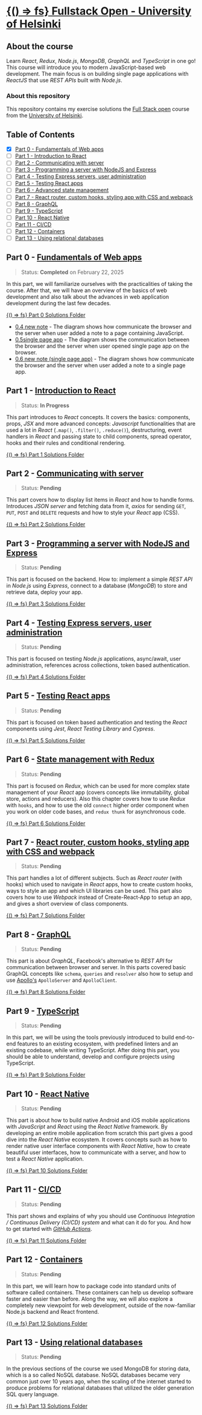 # [{() => fs} Fullstack Open - University of Helsinki](https://fullstackopen.com/en)

## About the course

Learn _React_, _Redux_, _Node.js_, _MongoDB_, _GraphQL_ and _TypeScript_ in one go! This course will introduce you to modern JavaScript-based web development. The main focus is on building single page applications with _ReactJS_ that use _REST APIs_ built with _Node.js_.

### About this repository

This repository contains my exercise solutions the [Full Stack open](https://fullstackopen.com/en) course from the [University of Helsinki](https://www.helsinki.fi/en).

## Table of Contents

- [x] [Part 0 - Fundamentals of Web apps](#part-0---fundamentals-of-web-apps)
- [ ] [Part 1 - Introduction to React](#part-1---introduction-to-react)
- [ ] [Part 2 - Communicating with server](#part-2---communicating-with-server)
- [ ] [Part 3 - Programming a server with NodeJS and Express](#part-3---programming-a-server-with-nodejs-and-express)
- [ ] [Part 4 - Testing Express servers, user administration](#part-4---testing-express-servers-user-administration)
- [ ] [Part 5 - Testing React apps](#part-5---testing-react-apps)
- [ ] [Part 6 - Advanced state management](#part-6---state-management-with-redux)
- [ ] [Part 7 - React router, custom hooks, styling app with CSS and webpack](#part-7---react-router-custom-hooks-styling-app-with-css-and-webpack)
- [ ] [Part 8 - GraphQL](#part-8---graphql)
- [ ] [Part 9 - TypeScript](#part-9---typescript)
- [ ] [Part 10 - React Native](#part-10---react-native)
- [ ] [Part 11 - CI/CD](#part-11---cicd)
- [ ] [Part 12 - Containers](#part-12---containers)
- [ ] [Part 13 - Using relational databases](#part-13---using-relational-databases)

<!-- ### Certificates

_Course is in progress_ -->

## Part 0 - [Fundamentals of Web apps](https://fullstackopen.com/en/part0)

> Status: **Completed** on February 22, 2025

In this part, we will familiarize ourselves with the practicalities of taking the course. After that, we will have an overview of the basics of web development and also talk about the advances in web application development during the last few decades.

[{() => fs} Part 0 Solutions Folder](/Part-0)

- [0.4 new note](/Part-0/0.4-newNoteDiagram/) - The diagram shows how communicate the browser and the server when user added a note to a page containing JavaScript.
- [0.5single page app](/Part-0/0.5-singlePageAppDiagram/) - The diagram shows the communication between the browser and the server when user opened single page app on the browser.
- [0.6 new note (single page app)](/Part-0/0.6-newNoteSinglePageAppDiagram/) - The diagram shows how communicate the browser and the server when user added a note to a single page app.

## Part 1 - [Introduction to React](https://fullstackopen.com/en/part1)

> Status: **In Progress**

This part introduces to _React_ concepts. It covers the basics: components, props, _JSX_ and more advanced concepts: _Javascript_ functionalities that are used a lot in _React_ (`.map()`, `.filter()`, `.reduce()`), destructuring, event handlers in _React_ and passing state to child components, spread operator, hooks and their rules and conditional rendering.

[{() => fs} Part 1 Solutions Folder](/Part-1)

## Part 2 - [Communicating with server](https://fullstackopen.com/en/part2)

> Status: **Pending**

This part covers how to display list items in _React_ and how to handle forms. Introduces _JSON server_ and fetching data from it, _axios_ for sending `GET`, `PUT`, `POST` and `DELETE` requests and how to style your _React_ app (CSS).

[{() => fs} Part 2 Solutions Folder](/Part-2)

## Part 3 - [Programming a server with NodeJS and Express](https://fullstackopen.com/en/part3)

> Status: **Pending**

This part is focused on the backend. How to: implement a simple _REST API_ in _Node.js_ using _Express_, connect to a database (_MongoDB_) to store and retrieve data, deploy your app.

[{() => fs} Part 3 Solutions Folder](/Part-3)

## Part 4 - [Testing Express servers, user administration](https://fullstackopen.com/en/part4)

> Status: **Pending**

This part is focused on testing _Node.js_ applications, async/await, user administration, references across collections, token based authentication.

[{() => fs} Part 4 Solutions Folder](/Part-4)

## Part 5 - [Testing React apps](https://fullstackopen.com/en/part5)

> Status: **Pending**

This part is focused on token based authentication and testing the _React_ components using _Jest_, _React Testing Library_ and _Cypress_.

[{() => fs} Part 5 Solutions Folder](/Part-5)

## Part 6 - [State management with Redux](https://fullstackopen.com/en/part6)

> Status: **Pending**

This part is focused on _Redux_, which can be used for more complex state management of your _React_ app (covers concepts like immutability, global store, actions and reducers). Also this chapter covers how to use _Redux_ with `hooks`, and how to use the old `connect` higher order component when you work on older code bases, and `redux thunk` for asynchronous code.

[{() => fs} Part 6 Solutions Folder](/Part-6)

## Part 7 - [React router, custom hooks, styling app with CSS and webpack](https://fullstackopen.com/en/part7)

> Status: **Pending**

This part handles a lot of different subjects. Such as _React router_ (with hooks) which used to navigate in _React_ apps, how to create custom hooks, ways to style an app and which UI libraries can be used. This part also covers how to use _Webpack_ instead of Create-React-App to setup an app, and gives a short overview of class components.

[{() => fs} Part 7 Solutions Folder](/Part-7)

## Part 8 - [GraphQL](https://fullstackopen.com/en/part8)

> Status: **Pending**

This part is about _GraphQL_, Facebook's alternative to _REST API_ for communication between browser and server. In this parts covered basic GraphQL concepts like `schema`, `queries` and `resolver` also how to setup and use [Apollo's](https://www.apollographql.com/) `ApolloServer` and `ApolloClient`.

[{() => fs} Part 8 Solutions Folder](/Part-8)

## Part 9 - [TypeScript](https://fullstackopen.com/en/part9)

> Status: **Pending**

In this part, we will be using the tools previously introduced to build end-to-end features to an existing ecosystem, with predefined linters and an existing codebase, while writing TypeScript. After doing this part, you should be able to understand, develop and configure projects using TypeScript.

[{() => fs} Part 9 Solutions Folder](/Part-9)

## Part 10 - [React Native](https://fullstackopen.com/en/part10)

> Status: **Pending**

This part is about how to build native Android and iOS mobile applications with _JavaScript_ and _React_ using the _React Native_ framework. By developing an entire mobile application from scratch this part gives a good dive into the _React Native_ ecosystem. It covers concepts such as how to render native user interface components with _React Native_, how to create beautiful user interfaces, how to communicate with a server, and how to test a _React Native_ application.

[{() => fs} Part 10 Solutions Folder](/Part-10)

## Part 11 - [CI/CD](https://fullstackopen.com/en/part11)

> Status: **Pending**

This part shows and explains of why you should use _Continuous Integration / Continuous Delivery (CI/CD) system_ and what can it do for you. And how to get started with _[GitHub Actions](https://github.com/features/actions)_.

[{() => fs} Part 11 Solutions Folder](/Part-11)

## Part 12 - [Containers](https://fullstackopen.com/en/part12)

> Status: **Pending**

In this part, we will learn how to package code into standard units of software called containers. These containers can help us develop software faster and easier than before. Along the way, we will also explore a completely new viewpoint for web development, outside of the now-familiar Node.js backend and React frontend.

[{() => fs} Part 12 Solutions Folder](/Part-12)

## Part 13 - [Using relational databases](https://fullstackopen.com/en/part13)

> Status: **Pending**

In the previous sections of the course we used MongoDB for storing data, which is a so called NoSQL database. NoSQL databases became very common just over 10 years ago, when the scaling of the internet started to produce problems for relational databases that utilized the older generation SQL query language.

[{() => fs} Part 13 Solutions Folder](/Part-13)